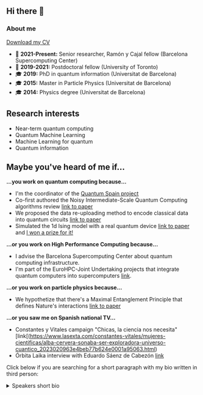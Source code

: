 ## Hi there 👋

<!--
**AlbaCL/AlbaCL** is a ✨ _special_ ✨ repository because its `README.md` (this file) appears on your GitHub profile.

Here are some ideas to get you started:

- 🔭 I’m currently working on ...
- 🌱 I’m currently learning ...
- 👯 I’m looking to collaborate on ...
- 🤔 I’m looking for help with ...
- 💬 Ask me about ...
- 📫 How to reach me: ...
- 😄 Pronouns: ...
- ⚡ Fun fact: ...
-->

### About me

[Download my CV](https://github.com/AlbaCL/AlbaCL/blob/main/CV.pdf)

- :briefcase: **2021-Present:** Senior researcher, Ramón y Cajal fellow (Barcelona Supercomputing Center)
- :briefcase: **2019-2021:** Postdoctoral fellow (University of Toronto)
- :mortar_board: **2019:** PhD in quantum information (Universitat de Barcelona)
- :mortar_board: **2015:** Master in Particle Physics (Universitat de Barcelona)
- :mortar_board: **2014:** Physics degree (Universitat de Barcelona)

## Research interests

- Near-term quantum computing
- Quantum Machine Learning
- Machine Learning for quantum
- Quantum information

## Maybe you've heard of me if...

**...you work on quantum computing because...**
- I'm the coordinator of the [Quantum Spain project](https://quantumspain-project.es/en/quantum-spain/)
- Co-first authored the Noisy Intermediate-Scale Quantum Computing algorithms review [link to paper](
https://doi.org/10.1103/RevModPhys.94.015004)
- We proposed the data re-uploading method to encode classical data into quantum circuits [link to paper](
https://doi.org/10.22331/q-2020-02-06-226)
- Simulated the 1d Ising model with a real quantum device [link to paper](
https://doi.org/10.22331/q-2018-12-21-114) and [I won a prize for it!](https://github.com/qiskit-community/qiskit-community-tutorials/blob/master/awards/teach_me_qiskit_2018/index.ipynb)

**...or you work on High Performance Computing because...**
- I advise the Barcelona Supercomputing Center about quantum computing infrastructure.
- I'm part of the EuroHPC-Joint Undertaking projects that integrate quantum computers into supercomputers [link](https://eurohpc-ju.europa.eu/selection-six-sites-host-first-european-quantum-computers-2022-10-04_en).

**...or you work on particle physics because...**
- We hypothetize that there's a Maximal Entanglement Principle that defines Nature's interactions [link to paper](
https://doi.org/10.21468/SciPostPhys.3.5.036)

**...or you saw me on Spanish national TV...**
- Constantes y Vitales campaign "Chicas, la ciencia nos necesita" [link[(https://www.lasexta.com/constantes-vitales/mujeres-cientificas/alba-cervera-sonaba-ser-exploradora-universo-cuantico_2023020963e4beb77b624e0001a95063.html)
- Órbita Laika interview with Eduardo Sáenz de Cabezón [link](https://www.youtube.com/watch?v=SjOASr8n-DY&list=PLK0aD1enESuWKCWDZBytCa5eXpAjka0Mv)

Click below if you are searching for a short paragraph with my bio written in third person:

<details>
<summary>Speakers short bio</summary>
<br>
Alba Cervera-Lierta is a Senior Researcher at the Barcelona Supercomputing Center. She earned her PhD in 2019 at the University of Barcelona, where she studied physics and an MSc in particle physics. After her PhD, she moved to the University of Toronto as a postdoctoral fellow at the Alán Aspuru-Guizik group. She works on near-term quantum algorithms and their applications, Quantum-HPC integration, and artificial intelligence strategies in quantum physics. Since October 2021, she has been the Quantum Spain project coordinator, an initiative to boost the quantum computing ecosystem that will acquire and operate a quantum computer at the BSC-CNS.
</details>

<!--
I’m a Senior Researcher at the Barcelona Supercomputing Center (BSC-CNS). I earned my PhD in quantum computation and quantum information at the Universitat de Barcelona, where I also studied an MSc in Particle Physics. After my PhD, I moved to the University of Toronto as a postdoctoral fellow at the Alán Aspuru-Guzik group. Two years later, I moved back to my hometown, Barcelona, as a Senior Researcher at Quantic Group. Since October 2021, I am the coordinator of the Quantum Spain project, an initiative to boost the Spanish quantum computing ecosystem that will acquire and operate a quantum computer at the BSC-CNS.

I have a great interest in quantum technologies in general and quantum computation in particular. I worked on quantum information foundations, multipartite entanglement, and particle physics. Now I’m focused on discerning near-term opportunities of quantum computation and the synergies between quantum physics and artificial intelligence.


[<img src="https://github.com/AlbaCL/AlbaCL/blob/main/X_albaclierta.png" width="100">](https://x.com/albaclierta)
[<img src="https://github.com/AlbaCL/AlbaCL/blob/main/LN_Alba.png" width="100">](https://www.linkedin.com/in/alba-cervera-lierta-phd-4506969b/)
[<img src="https://github.com/AlbaCL/AlbaCL/blob/main/Youtube_AlbaCerveraLierta.png" width="100">](https://www.youtube.com/channel/UCVzW73BIg4NLWJlQua59TKA)
-->
